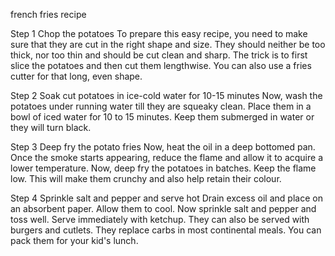 french fries recipe

Step 1 Chop the potatoes
To prepare this easy recipe, you need to make sure that they are cut in the right shape and size. They should neither be too thick, nor too thin and should be cut clean and sharp. The trick is to first slice the potatoes and then cut them lengthwise. You can also use a fries cutter for that long, even shape.

Step 2 Soak cut potatoes in ice-cold water for 10-15 minutes
Now, wash the potatoes under running water till they are squeaky clean. Place them in a bowl of iced water for 10 to 15 minutes. Keep them submerged in water or they will turn black.

Step 3 Deep fry the potato fries
Now, heat the oil in a deep bottomed pan. Once the smoke starts appearing, reduce the flame and allow it to acquire a lower temperature. Now, deep fry the potatoes in batches. Keep the flame low. This will make them crunchy and also help retain their colour.

Step 4 Sprinkle salt and pepper and serve hot
Drain excess oil and place on an absorbent paper. Allow them to cool. Now sprinkle salt and pepper and toss well. Serve immediately with ketchup. They can also be served with burgers and cutlets. They replace carbs in most continental meals. You can pack them for your kid's lunch.